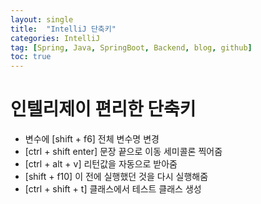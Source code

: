 ```yaml
---
layout: single
title:  "IntelliJ 단축키"
categories: IntelliJ
tag: [Spring, Java, SpringBoot, Backend, blog, github]
toc: true
---
```


# 인텔리제이 편리한 단축키
- 변수에 [shift + f6] 전체 변수명 변경
- [ctrl + shift enter] 문장 끝으로 이동 세미콜론 찍어줌
- [ctrl + alt + v] 리턴값을 자동으로 받아줌
- [shift + f10] 이 전에 실행했던 것을 다시 실행해줌
- [ctrl + shift + t] 클래스에서 테스트 클래스 생성
